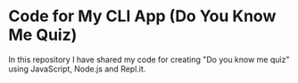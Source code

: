 # Code for My CLI App (Do You Know Me Quiz)

In this repository I have shared my code for creating "Do you know me quiz" using JavaScript, Node.js and 
Repl.it.